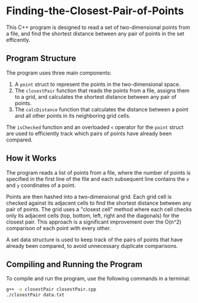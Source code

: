 # Finding-the-Closest-Pair-of-Points

This C++ program is designed to read a set of two-dimensional points from a file, and find the shortest distance between any pair of points in the set efficently.

## Program Structure

The program uses three main components:

1. A `point` struct to represent the points in the two-dimensional space.
2. The `closestPair` function that reads the points from a file, assigns them to a grid, and calculates the shortest distance between any pair of points.
3. The `calcDistance` function that calculates the distance between a point and all other points in its neighboring grid cells.

The `isChecked` function and an overloaded `<` operator for the `point` struct are used to efficiently track which pairs of points have already been compared.

## How it Works

The program reads a list of points from a file, where the number of points is specified in the first line of the file and each subsequent line contains the `x` and `y` coordinates of a point.

Points are then hashed into a two-dimensional grid. Each grid cell is checked against its adjacent cells to find the shortest distance between any pair of points. The grid uses a "closest cell" method where each cell checks only its adjacent cells (top, bottom, left, right and the diagonals) for the closest pair. This approach is a significant improvement over the O(n^2) comparison of each point with every other.

A set data structure is used to keep track of the pairs of points that have already been compared, to avoid unnecessary duplicate comparisons.

## Compiling and Running the Program

To compile and run the program, use the following commands in a terminal:

```bash
g++ -o closestPair closestPair.cpp
./closestPair data.txt
